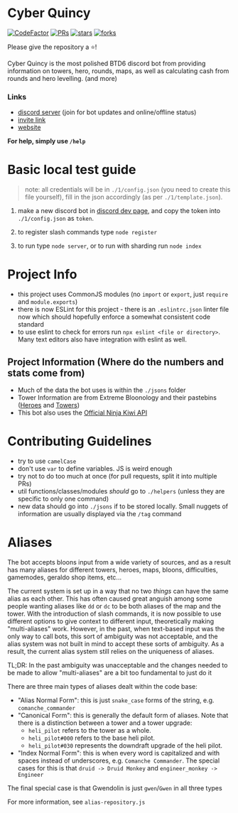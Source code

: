 # Cyber Quincy

[![CodeFactor](https://www.codefactor.io/repository/github/hemisemidemipresent/cyberquincy/badge)](https://www.codefactor.io/repository/github/hemisemidemipresent/cyberquincy) [![PRs](https://badgen.net/github/prs/hemisemidemipresent/cyberquincy)](https://www.codefactor.io/repository/github/hemisemidemipresent/cyberquincy) [![stars](https://badgen.net/github/stars/hemisemidemipresent/cyberquincy)](https://www.codefactor.io/repository/github/hemisemidemipresent/cyberquincy) [![forks](https://badgen.net/github/forks/hemisemidemipresent/cyberquincy)](https://www.codefactor.io/repository/github/hemisemidemipresent/cyberquincy)

Please give the repository a ⭐️!

Cyber Quincy is the most polished BTD6 discord bot from providing information on towers, hero, rounds, maps, as well as calculating cash from rounds and hero levelling. (and more)

### Links

-   [discord server](https://discord.gg/VMX5hZA) (join for bot updates and online/offline status)
-   [invite link](https://discordapp.com/oauth2/authorize?client_id=591922988832653313&scope=bot%20applications.commands&permissions=2147863617)
-   [website](https://cq.netlify.com)

**For help, simply use `/help`**

# Basic local test guide

> note: all credentials will be in `./1/config.json` (you need to create this file yourself), fill in the json accordingly (as per `./1/template.json`).

1. make a new discord bot in [discord dev page](https://discord.com/developers/applications), and copy the token into `./1/config.json` as `token`.

2. to register slash commands type `node register`

4. to run type `node server`, or to run with sharding run `node index`

# Project Info

-   this project uses CommonJS modules (no `import` or `export`, just `require` and `module.exports`)
-   there is now ESLint for this project - there is an `.eslintrc.json` linter file now which should hopefully enforce a somewhat consistent code standard
-   to use eslint to check for errors run `npx eslint <file or directory>`. Many text editors also have integration with eslint as well.

## Project Information (Where do the numbers and stats come from)

-   Much of the data the bot uses is within the `./jsons` folder
-   Tower Information are from Extreme Bloonology and their pastebins ([Heroes](./helpers/heroes.js) and [Towers](./helpers/towers.js))
-   This bot also uses the [Official Ninja Kiwi API](https://data.ninjakiwi.com)

# Contributing Guidelines

-   try to use `camelCase`
-   don't use `var` to define variables. JS is weird enough
-   try not to do too much at once (for pull requests, split it into multiple PRs)
-   util functions/classes/modules _should_ go to `./helpers` (unless they are specific to only one command)
-   new data should go into `./jsons` if to be stored locally. Small nuggets of information are usually displayed via the `/tag` command

# Aliases

The bot accepts bloons input from a wide variety of sources, and as a result has many aliases for different towers, heroes, maps, bloons, difficulties, gamemodes, geraldo shop items, etc...

The current system is set up in a way that no two _things_ can have the same alias as each other. This has often caused great anguish among some people wanting aliases like `dd` or `dc` to be both aliases of the map and the tower. With the introduction of slash commands, it is now possible to use different options to give context to different input, theoretically making "multi-aliases" work. However, in the past, when text-based input was the only way to call bots, this sort of ambiguity was not acceptable, and the alias system was not built in mind to accept these sorts of ambiguity. As a result, the current alias system still relies on the uniqueness of aliases.

TL;DR: In the past ambiguity was unacceptable and the changes needed to be made to allow "multi-aliases" are a bit too fundamental to just do it

There are three main types of aliases dealt within the code base:

- "Alias Normal Form": this is just `snake_case` forms of the string, e.g. `comanche_commander`
- "Canonical Form": this is generally the default form of aliases. Note that there is a distinction between a tower and a tower upgrade:
    - `heli_pilot` refers to the tower as a whole. 
    - `heli_pilot#000` refers to the base heli pilot. 
    - `heli_pilot#030` represents the downdraft upgrade of the heli pilot.
- "Index Normal Form": this is when every word is capitalized and with spaces instead of underscores, e.g. `Comanche Commander`. The special cases for this is that `druid -> Druid Monkey` and `engineer_monkey -> Engineer`

The final special case is that Gwendolin is just `gwen`/`Gwen` in all three types

For more information, see `alias-repository.js`